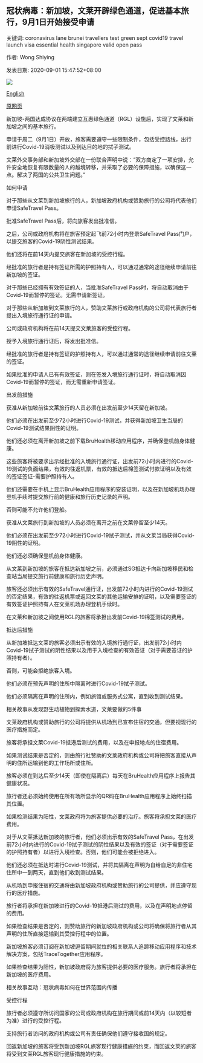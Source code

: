 ## 冠状病毒：新加坡，文莱开辟绿色通道，促进基本旅行，9月1日开始接受申请

关键词: coronavirus lane brunei travellers test green sept covid19 travel launch visa essential health singapore valid open pass

作者: Wong Shiying

发表日期: 2020-09-01 15:47:52+08:00

![](https://www.straitstimes.com/sites/default/files/styles/x_large/public/articles/2020/09/01/nmbrunei0109.jpg?itok=lWUgf-_D)

[English](Coronavirus%3A%20Singapore%2C%20Brunei%20launch%20green%20lane%20for%20essential%20travel%2C%20applications%20open%20from%20Sept%201.md)

[原网页](https://www.straitstimes.com/singapore/coronavirus-singapore-brunei-launch-green-lane-for-essential-travel-applications-open-from)

新加坡-两国达成协议在两端建立互惠绿色通道（RGL）设施后，实现了文莱和新加坡之间的基本旅行。

申请于周二（9月1日）开放，旅客需要遵守一些限制条件，包括受控路线，出行前进行Covid-19消极测试以及到达目的地的拭子测试。

文莱外交事务部和新加坡外交部在一份联合声明中说：“双方商定了一项安排，允许安全地恢复有限数量的人的越境转移，并采取了必要的保障措施，以确保这一点。解决了两国的公共卫生问题。”

如何申请

对于那些从文莱到新加坡旅行的人，新加坡政府机构或赞助旅行的公司将代表他们申请SafeTravel Pass。

批准SafeTravel Pass后，将向旅客发出批准信。

之后，公司或政府机构将在旅客预定起飞前72小时内登录SafeTravel Pass门户，以提交旅客的Covid-19阴性测试结果。

他们还将在前14天内提交旅客在新加坡的受控行程。

经批准的旅行者是持有签证所需的护照持有人，可以通过通常的途径继续申请前往新加坡的签证。

对于那些已经拥有有效签证的人，当批准SafeTravel Pass时，将自动取消由于Covid-19而暂停的签证。无需申请新签证。

对于那些从新加坡到文莱旅行的人，赞助文莱旅行或政府机构的公司将代表旅行者提出入境旅行通行证的申请。

公司或政府机构将在前14天提交文莱旅客的受控行程。

授予入境旅行通行证后，将发出批准信。

经批准的旅行者是持有签证的护照持有人，可以通过通常的途径继续申请前往文莱的签证。

如果批准的申请人已有有效签证，则在签发入境旅行通行证时，将自动取消因Covid-19而暂停的签证，而无需重新申请签证。

出发前措施

获准从新加坡前往文莱旅行的人员必须在出发前至少14天留在新加坡。

他们必须在出发前至少72小时进行Covid-19测试，并获得新加坡卫生当局的Covid-19测试结果阴性的证明。

他们还必须在离开新加坡之前下载BruHealth移动应用程序，并确保登机前身体健康。

这些旅客将被要求出示经批准的入境旅行通行证，出发前72小时内进行的Covid-19测试的负面结果，有效的往返机票，有效的抵达后棉签测试付款证明以及有效的签证签证-需要护照持有人。

他们还需要在手机上显示BruHealth应用程序的安装证明，以及在新加坡机场办理登机手续时提交旅行前的健康和旅行历史记录的声明。

否则可能不允许他们登船。

获准从文莱旅行到新加坡的人员必须在离开之前在文莱停留至少14天。

他们必须在出发前至少72小时进行Covid-19拭子测试，并从文莱当局获得Covid-19阴性的证明。

他们还必须确保登机前身体健康。

从文莱到新加坡的旅客在抵达新加坡之前，必须通过SG抵达卡向新加坡移民和检查站当局提交旅行前健康和旅行历史声明。

旅客还必须出示有效的SafeTravel通行证，出发前72小时内进行的Covid-19测试的否定结果，有效的往返机票或返回文莱的其他运输安排的证明，以及需要签证的有效签证护照持有人在文莱机场办理登机手续时。

在文莱和新加坡之间使用RGL的旅客将承担出发前Covid-19棉签测试的费用。

抵达后措施

从新加坡抵达文莱的旅客必须出示有效的入境旅行通行证，出发前72小时内Covid-19拭子测试的阴性结果以及用于入境检查的有效签证（对于需要签证的护照持有者）。

否则，可能会拒绝旅客入境。

他们必须在预先声明的住所中隔离时进行Covid-19拭子测试。

他们必须隔离在声明的住所内，例如旅馆或服务式公寓，直到收到测试结果。

相关故事从发现野生动植物到探索水道，文莱要做的5件事

文莱政府机构或赞助旅行的公司将提供从机场到已宣布住宿的交通，但要视现行的医疗措施而定。

旅客将承担文莱Covid-19抵港后测试的费用，以及在申报地点的住宿费用。

如果测试结果是否定的，则由旅行社赞助的文莱政府机构或公司将把旅客直接从声明的住所运输到他的工作场所或住所。

旅客必须在到达后至少14天（即使在隔离后）每天在BruHealth应用程序上报告其健康状况。

旅行者还必须始终使用在所有场所显示的QR码在BruHealth应用程序上始终扫描其位置。

如果检测结果为阳性，文莱政府将为旅客提供必要的治疗。旅客将承担文莱的医疗费用。

对于从文莱抵达新加坡的旅行者，他们必须出示有效的SafeTravel Pass，在出发前72小时内进行的Covid-19拭子测试的阴性结果以及有效的签证（对于需要签证的护照持有者）以进行入境检查。否则，他们可能会被拒绝进入。

他们还必须在抵达时进行Covid-19测试，并将其隔离在声明为自给自足的非住宅住所中一到两天，直到他们收到测试结果。

从机场到申报住宿的交通将由新加坡政府机构或赞助旅行的公司提供，并应遵守现行的医疗措施。

旅行者将承担在新加坡进行的Covid-19抵港后测试的费用，以及在声明地点停留的费用。

如果检查结果是否定的，则赞助旅行的新加坡政府机构或公司将确保将旅行者从其声明的住所直接运输到其受控行程中的位置。

新加坡旅客必须订阅在新加坡逗留期间就位的相关联系人追踪移动应用程序和技术解决方案，包括TraceTogether应用程序。

如果检查结果为阳性，新加坡政府将为旅客提供必要的医疗服务。旅行者将承担在新加坡的医疗费用。

相关故事互动：冠状病毒如何在世界范围内传播

受控行程

旅行者必须遵守所访问国家的公司或政府机构在旅行期间或前14天内（以较短者为准）进行的受控行程。

支持旅行者访问的政府机构或公司有责任确保他们遵守接收国的规定。

回返新加坡的旅客将受到新加坡RGL旅客现行健康措施的约束，而回返文莱的旅客将受到文莱RGL旅客现行健康措施的约束。